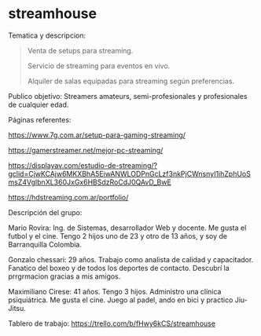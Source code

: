 # streamhouse

Tematica y descripcion: 
> Venta de setups para streaming.
> 
> Servicio de streaming para eventos en vivo.
> 
> Alquiler de salas equipadas para streaming según preferencias.


Publico objetivo: 
Streamers amateurs, semi-profesionales y profesionales de cualquier edad.


Páginas referentes:

https://www.7g.com.ar/setup-para-gaming-streaming/

https://gamerstreamer.net/mejor-pc-streaming/

https://displayav.com/estudio-de-streaming/?gclid=CjwKCAjw6MKXBhA5EiwANWLODPnGcLzf3nkPjCWnsnyI1ihZphUoSmsZ4VgIbnXL360JxGx6HBSdzRoCdJ0QAvD_BwE

https://hdstreaming.com.ar/portfolio/


Descripción del grupo:

Mario Rovira: Ing. de Sistemas, desarrollador Web y docente. Me gusta el futbol y el cine. Tengo 2 hijos uno de 23 y otro de 13 años, y soy de Barranquilla Colombia.

Gonzalo chessari: 29 años. Trabajo como analista de calidad y capacitador. Fanatico del boxeo y de todos los deportes de contacto. Descubrí la prrgrmacion gracias a mis amigos.

Maximiliano Cirese: 41 años. Tengo 3 hijos. Administro una clínica psiquiátrica. Me gusta el cine. Juego al padel, ando en bici y practico Jiu-Jitsu.


Tablero de trabajo: https://trello.com/b/fHwy6kCS/streamhouse
